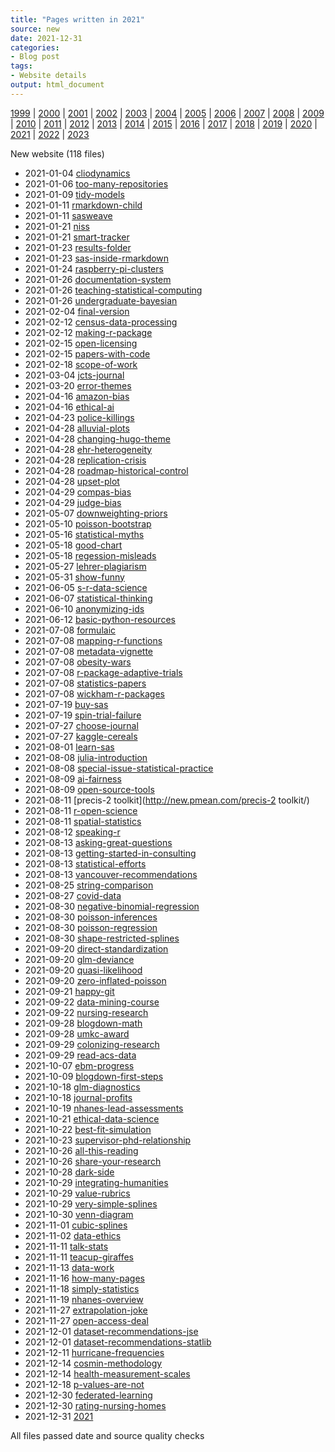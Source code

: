 ```yaml
---
title: "Pages written in 2021"
source: new
date: 2021-12-31
categories:
- Blog post
tags:
- Website details
output: html_document
---
```

 
[1999](http://new.pmean.com/1999/) | [2000](http://new.pmean.com/2000/) | [2001](http://new.pmean.com/2001/) | [2002](http://new.pmean.com/2002/) | [2003](http://new.pmean.com/2003/) | [2004](http://new.pmean.com/2004/) | [2005](http://new.pmean.com/2005/) | [2006](http://new.pmean.com/2006/) | [2007](http://new.pmean.com/2007/) | [2008](http://new.pmean.com/2008/) | [2009](http://new.pmean.com/2009/) | [2010](http://new.pmean.com/2010/) | [2011](http://new.pmean.com/2011/) | [2012](http://new.pmean.com/2012/) | [2013](http://new.pmean.com/2013/) | [2014](http://new.pmean.com/2014/) | [2015](http://new.pmean.com/2015/) | [2016](http://new.pmean.com/2016/) | [2017](http://new.pmean.com/2017/) | [2018](http://new.pmean.com/2018/) | [2019](http://new.pmean.com/2019/) | [2020](http://new.pmean.com/2020/) | [2021](http://new.pmean.com/2021/) | [2022](http://new.pmean.com/2022/) | [2023](http://new.pmean.com/2023/)
 
New website (118 files)
 
+ 2021-01-04 [cliodynamics](http://new.pmean.com/cliodynamics/)    
+ 2021-01-06 [too-many-repositories](http://new.pmean.com/too-many-repositories/)    
+ 2021-01-09 [tidy-models](http://new.pmean.com/tidy-models/)    
+ 2021-01-11 [rmarkdown-child](http://new.pmean.com/rmarkdown-child/)    
+ 2021-01-11 [sasweave](http://new.pmean.com/sasweave/)    
+ 2021-01-21 [niss](http://new.pmean.com/niss/)    
+ 2021-01-21 [smart-tracker](http://new.pmean.com/smart-tracker/)    
+ 2021-01-23 [results-folder](http://new.pmean.com/results-folder/)    
+ 2021-01-23 [sas-inside-rmarkdown](http://new.pmean.com/sas-inside-rmarkdown/)    
+ 2021-01-24 [raspberry-pi-clusters](http://new.pmean.com/raspberry-pi-clusters/)    
+ 2021-01-26 [documentation-system](http://new.pmean.com/documentation-system/)    
+ 2021-01-26 [teaching-statistical-computing](http://new.pmean.com/teaching-statistical-computing/)    
+ 2021-01-26 [undergraduate-bayesian](http://new.pmean.com/undergraduate-bayesian/)    
+ 2021-02-04 [final-version](http://new.pmean.com/final-version/)    
+ 2021-02-12 [census-data-processing](http://new.pmean.com/census-data-processing/)    
+ 2021-02-12 [making-r-package](http://new.pmean.com/making-r-package/)    
+ 2021-02-15 [open-licensing](http://new.pmean.com/open-licensing/)    
+ 2021-02-15 [papers-with-code](http://new.pmean.com/papers-with-code/)    
+ 2021-02-18 [scope-of-work](http://new.pmean.com/scope-of-work/)    
+ 2021-03-04 [jcts-journal](http://new.pmean.com/jcts-journal/)    
+ 2021-03-20 [error-themes](http://new.pmean.com/error-themes/)    
+ 2021-04-16 [amazon-bias](http://new.pmean.com/amazon-bias/)    
+ 2021-04-16 [ethical-ai](http://new.pmean.com/ethical-ai/)    
+ 2021-04-23 [police-killings](http://new.pmean.com/police-killings/)    
+ 2021-04-28 [alluvial-plots](http://new.pmean.com/alluvial-plots/)    
+ 2021-04-28 [changing-hugo-theme](http://new.pmean.com/changing-hugo-theme/)    
+ 2021-04-28 [ehr-heterogeneity](http://new.pmean.com/ehr-heterogeneity/)    
+ 2021-04-28 [replication-crisis](http://new.pmean.com/replication-crisis/)    
+ 2021-04-28 [roadmap-historical-control](http://new.pmean.com/roadmap-historical-control/)    
+ 2021-04-28 [upset-plot](http://new.pmean.com/upset-plot/)    
+ 2021-04-29 [compas-bias](http://new.pmean.com/compas-bias/)    
+ 2021-04-29 [judge-bias](http://new.pmean.com/judge-bias/)    
+ 2021-05-07 [downweighting-priors](http://new.pmean.com/downweighting-priors/)    
+ 2021-05-10 [poisson-bootstrap](http://new.pmean.com/poisson-bootstrap/)    
+ 2021-05-16 [statistical-myths](http://new.pmean.com/statistical-myths/)    
+ 2021-05-18 [good-chart](http://new.pmean.com/good-chart/)    
+ 2021-05-18 [regession-misleads](http://new.pmean.com/regession-misleads/)    
+ 2021-05-27 [lehrer-plagiarism](http://new.pmean.com/lehrer-plagiarism/)    
+ 2021-05-31 [show-funny](http://new.pmean.com/show-funny/)    
+ 2021-06-05 [s-r-data-science](http://new.pmean.com/s-r-data-science/)    
+ 2021-06-07 [statistical-thinking](http://new.pmean.com/statistical-thinking/)    
+ 2021-06-10 [anonymizing-ids](http://new.pmean.com/anonymizing-ids/)    
+ 2021-06-12 [basic-python-resources](http://new.pmean.com/basic-python-resources/)    
+ 2021-07-08 [formulaic](http://new.pmean.com/formulaic/)    
+ 2021-07-08 [mapping-r-functions](http://new.pmean.com/mapping-r-functions/)    
+ 2021-07-08 [metadata-vignette](http://new.pmean.com/metadata-vignette/)    
+ 2021-07-08 [obesity-wars](http://new.pmean.com/obesity-wars/)    
+ 2021-07-08 [r-package-adaptive-trials](http://new.pmean.com/r-package-adaptive-trials/)    
+ 2021-07-08 [statistics-papers](http://new.pmean.com/statistics-papers/)    
+ 2021-07-08 [wickham-r-packages](http://new.pmean.com/wickham-r-packages/)    
+ 2021-07-19 [buy-sas](http://new.pmean.com/buy-sas/)    
+ 2021-07-19 [spin-trial-failure](http://new.pmean.com/spin-trial-failure/)    
+ 2021-07-27 [choose-journal](http://new.pmean.com/choose-journal/)    
+ 2021-07-27 [kaggle-cereals](http://new.pmean.com/kaggle-cereals/)    
+ 2021-08-01 [learn-sas](http://new.pmean.com/learn-sas/)    
+ 2021-08-08 [julia-introduction](http://new.pmean.com/julia-introduction/)    
+ 2021-08-08 [special-issue-statistical-practice](http://new.pmean.com/special-issue-statistical-practice/)    
+ 2021-08-09 [ai-fairness](http://new.pmean.com/ai-fairness/)    
+ 2021-08-09 [open-source-tools](http://new.pmean.com/open-source-tools/)    
+ 2021-08-11 [precis-2 toolkit](http://new.pmean.com/precis-2 toolkit/)    
+ 2021-08-11 [r-open-science](http://new.pmean.com/r-open-science/)    
+ 2021-08-11 [spatial-statistics](http://new.pmean.com/spatial-statistics/)    
+ 2021-08-12 [speaking-r](http://new.pmean.com/speaking-r/)    
+ 2021-08-13 [asking-great-questions](http://new.pmean.com/asking-great-questions/)    
+ 2021-08-13 [getting-started-in-consulting](http://new.pmean.com/getting-started-in-consulting/)    
+ 2021-08-13 [statistical-efforts](http://new.pmean.com/statistical-efforts/)    
+ 2021-08-13 [vancouver-recommendations](http://new.pmean.com/vancouver-recommendations/)    
+ 2021-08-25 [string-comparison](http://new.pmean.com/string-comparison/)    
+ 2021-08-27 [covid-data](http://new.pmean.com/covid-data/)    
+ 2021-08-30 [negative-binomial-regression](http://new.pmean.com/negative-binomial-regression/)    
+ 2021-08-30 [poisson-inferences](http://new.pmean.com/poisson-inferences/)    
+ 2021-08-30 [poisson-regression](http://new.pmean.com/poisson-regression/)    
+ 2021-08-30 [shape-restricted-splines](http://new.pmean.com/shape-restricted-splines/)    
+ 2021-09-20 [direct-standardization](http://new.pmean.com/direct-standardization/)    
+ 2021-09-20 [glm-deviance](http://new.pmean.com/glm-deviance/)    
+ 2021-09-20 [quasi-likelihood](http://new.pmean.com/quasi-likelihood/)    
+ 2021-09-20 [zero-inflated-poisson](http://new.pmean.com/zero-inflated-poisson/)    
+ 2021-09-21 [happy-git](http://new.pmean.com/happy-git/)    
+ 2021-09-22 [data-mining-course](http://new.pmean.com/data-mining-course/)    
+ 2021-09-22 [nursing-research](http://new.pmean.com/nursing-research/)    
+ 2021-09-28 [blogdown-math](http://new.pmean.com/blogdown-math/)    
+ 2021-09-28 [umkc-award](http://new.pmean.com/umkc-award/)    
+ 2021-09-29 [colonizing-research](http://new.pmean.com/colonizing-research/)    
+ 2021-09-29 [read-acs-data](http://new.pmean.com/read-acs-data/)    
+ 2021-10-07 [ebm-progress](http://new.pmean.com/ebm-progress/)    
+ 2021-10-09 [blogdown-first-steps](http://new.pmean.com/blogdown-first-steps/)    
+ 2021-10-18 [glm-diagnostics](http://new.pmean.com/glm-diagnostics/)    
+ 2021-10-18 [journal-profits](http://new.pmean.com/journal-profits/)    
+ 2021-10-19 [nhanes-lead-assessments](http://new.pmean.com/nhanes-lead-assessments/)    
+ 2021-10-21 [ethical-data-science](http://new.pmean.com/ethical-data-science/)    
+ 2021-10-22 [best-fit-simulation](http://new.pmean.com/best-fit-simulation/)    
+ 2021-10-23 [supervisor-phd-relationship](http://new.pmean.com/supervisor-phd-relationship/)    
+ 2021-10-26 [all-this-reading](http://new.pmean.com/all-this-reading/)    
+ 2021-10-26 [share-your-research](http://new.pmean.com/share-your-research/)    
+ 2021-10-28 [dark-side](http://new.pmean.com/dark-side/)    
+ 2021-10-29 [integrating-humanities](http://new.pmean.com/integrating-humanities/)    
+ 2021-10-29 [value-rubrics](http://new.pmean.com/value-rubrics/)    
+ 2021-10-29 [very-simple-splines](http://new.pmean.com/very-simple-splines/)    
+ 2021-10-30 [venn-diagram](http://new.pmean.com/venn-diagram/)    
+ 2021-11-01 [cubic-splines](http://new.pmean.com/cubic-splines/)    
+ 2021-11-02 [data-ethics](http://new.pmean.com/data-ethics/)    
+ 2021-11-11 [talk-stats](http://new.pmean.com/talk-stats/)    
+ 2021-11-11 [teacup-giraffes](http://new.pmean.com/teacup-giraffes/)    
+ 2021-11-13 [data-work](http://new.pmean.com/data-work/)    
+ 2021-11-16 [how-many-pages](http://new.pmean.com/how-many-pages/)    
+ 2021-11-18 [simply-statistics](http://new.pmean.com/simply-statistics/)    
+ 2021-11-19 [nhanes-overview](http://new.pmean.com/nhanes-overview/)    
+ 2021-11-27 [extrapolation-joke](http://new.pmean.com/extrapolation-joke/)    
+ 2021-11-27 [open-access-deal](http://new.pmean.com/open-access-deal/)    
+ 2021-12-01 [dataset-recommendations-jse](http://new.pmean.com/dataset-recommendations-jse/)    
+ 2021-12-01 [dataset-recommendations-statlib](http://new.pmean.com/dataset-recommendations-statlib/)    
+ 2021-12-11 [hurricane-frequencies](http://new.pmean.com/hurricane-frequencies/)    
+ 2021-12-14 [cosmin-methodology](http://new.pmean.com/cosmin-methodology/)    
+ 2021-12-14 [health-measurement-scales](http://new.pmean.com/health-measurement-scales/)    
+ 2021-12-18 [p-values-are-not](http://new.pmean.com/p-values-are-not/)    
+ 2021-12-30 [federated-learning](http://new.pmean.com/federated-learning/)    
+ 2021-12-30 [rating-nursing-homes](http://new.pmean.com/rating-nursing-homes/)    
+ 2021-12-31 [2021](http://new.pmean.com/2021/)  
 
All files passed date and source quality checks
